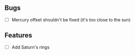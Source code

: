 ## Bugs
- [ ] Mercury offset shouldn't be fixed (it's too close to the sun)

## Features
- [ ] Add Saturn's rings